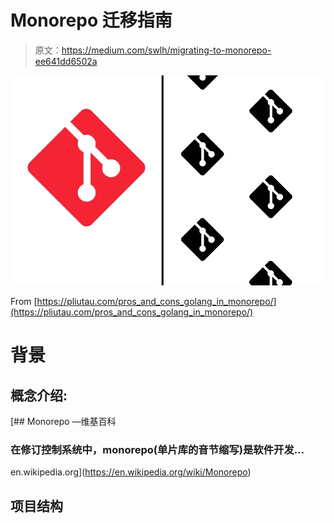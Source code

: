 # Monorepo 迁移指南

> 原文：<https://medium.com/swlh/migrating-to-monorepo-ee641dd6502a>

![](img/2829a968790d18d001c11f6ee2b4796c.png)

From [https://pliutau.com/pros_and_cons_golang_in_monorepo/](https://pliutau.com/pros_and_cons_golang_in_monorepo/)

# 背景

## 概念介绍:

 [## Monorepo —维基百科

### 在修订控制系统中，monorepo(单片库的音节缩写)是软件开发…

en.wikipedia.org](https://en.wikipedia.org/wiki/Monorepo) 

## 项目结构